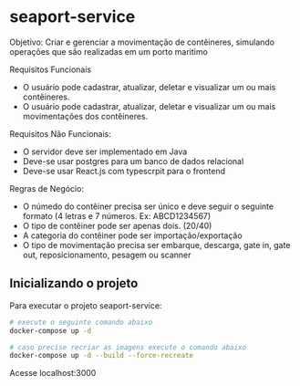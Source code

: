 # seaport-service

Objetivo: Criar e gerenciar a movimentação de contêineres, simulando operações que são realizadas em um porto maritimo

Requisitos Funcionais
- O usuário pode cadastrar, atualizar, deletar e visualizar um ou mais contêineres.
- O usuário pode cadastrar, atualizar, deletar e visualizar um ou mais movimentações dos contêineres.

Requisitos Não Funcionais:
- O servidor deve ser implementado em Java
- Deve-se usar postgres para um banco de dados relacional
- Deve-se usar React.js com typescrpit para o frontend

Regras de Negócio:
- O númedo do contêiner precisa ser único e deve seguir o seguinte formato (4 letras e 7 números. Ex: ABCD1234567)
- O tipo de contêiner pode ser apenas dois. (20/40)
- A categoria do contêiner pode ser importação/exportação
- O tipo de movimentação precisa ser embarque, descarga, gate in, gate out, reposicionamento, pesagem ou scanner

## Inicializando o projeto

Para executar o projeto seaport-service:

```bash
# execute o seguinte comando abaixo
docker-compose up -d

# caso precise recriar as imagens execute o comando abaixo
docker-compose up -d --build --force-recreate
```
Acesse localhost:3000
